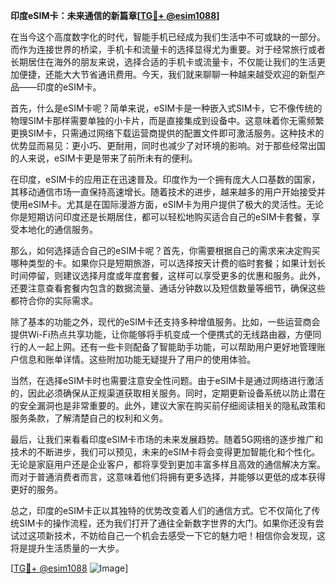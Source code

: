**印度eSIM卡：未来通信的新篇章[[TG💪+ @esim1088](https://t.me/s/esim1088)]**

在当今这个高度数字化的时代，智能手机已经成为我们生活中不可或缺的一部分。而作为连接世界的桥梁，手机卡和流量卡的选择显得尤为重要。对于经常旅行或者长期居住在海外的朋友来说，选择合适的手机卡或流量卡，不仅能让我们的生活更加便捷，还能大大节省通讯费用。今天，我们就来聊聊一种越来越受欢迎的新型产品——印度的eSIM卡。

首先，什么是eSIM卡呢？简单来说，eSIM卡是一种嵌入式SIM卡，它不像传统的物理SIM卡那样需要单独的小卡片，而是直接集成到设备中。这意味着你无需频繁更换SIM卡，只需通过网络下载运营商提供的配置文件即可激活服务。这种技术的优势显而易见：更小巧、更耐用，同时也减少了对环境的影响。对于那些经常出国的人来说，eSIM卡更是带来了前所未有的便利。

在印度，eSIM卡的应用正在迅速普及。印度作为一个拥有庞大人口基数的国家，其移动通信市场一直保持高速增长。随着技术的进步，越来越多的用户开始接受并使用eSIM卡。尤其是在国际漫游方面，eSIM卡为用户提供了极大的灵活性。无论你是短期访问印度还是长期居住，都可以轻松地购买适合自己的eSIM卡套餐，享受本地化的通信服务。

那么，如何选择适合自己的eSIM卡呢？首先，你需要根据自己的需求来决定购买哪种类型的卡。如果你只是短期旅游，可以选择按天计费的临时套餐；如果计划长时间停留，则建议选择月度或年度套餐，这样可以享受更多的优惠和服务。此外，还要注意查看套餐内包含的数据流量、通话分钟数以及短信数量等细节，确保这些都符合你的实际需求。

除了基本的功能之外，现代的eSIM卡还支持多种增值服务。比如，一些运营商会提供Wi-Fi热点共享功能，让你能够将手机变成一个便携式的无线路由器，方便同行的人一起上网。还有一些卡则配备了智能助手功能，可以帮助用户更好地管理账户信息和账单详情。这些附加功能无疑提升了用户的使用体验。

当然，在选择eSIM卡时也需要注意安全性问题。由于eSIM卡是通过网络进行激活的，因此必须确保从正规渠道获取相关服务。同时，定期更新设备系统以防止潜在的安全漏洞也是非常重要的。此外，建议大家在购买前仔细阅读相关的隐私政策和服务条款，了解清楚自己的权利和义务。

最后，让我们来看看印度eSIM卡市场的未来发展趋势。随着5G网络的逐步推广和技术的不断进步，我们可以预见，未来的eSIM卡将会变得更加智能化和个性化。无论是家庭用户还是企业客户，都将享受到更加丰富多样且高效的通信解决方案。而对于普通消费者而言，这意味着他们将拥有更多选择，并能够以更低的成本获得更好的服务。

总之，印度的eSIM卡正以其独特的优势改变着人们的通信方式。它不仅简化了传统SIM卡的操作流程，还为我们打开了通往全新数字世界的大门。如果你还没有尝试过这项新技术，不妨给自己一个机会去感受一下它的魅力吧！相信你会发现，这将是提升生活质量的一大步。

[[TG💪+ @esim1088](https://t.me/s/esim1088) ![Image](https://i.postimg.cc/4NQfJmqS/Snipaste-2025-05-13-00-14-12.png)]
